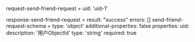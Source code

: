 request-send-friend-request =
  uid: 'uid-1'
  

response-send-friend-request =
  result: "success"
  errors: []
send-friend-request-schema =
  type: 'object'
  additional-properties: false
  properties:
    uid:
      description: '用户ObjectId'
      type: 'string'
      required: true
